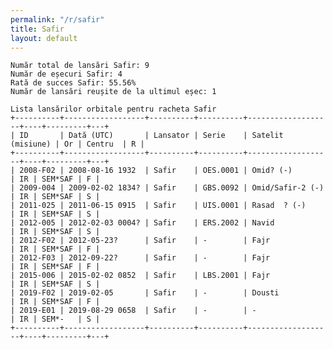 ```yaml
---
permalink: "/r/safir"
title: Safir
layout: default
---
```


    Număr total de lansări Safir: 9
    Număr de eșecuri Safir: 4
    Rată de succes Safir: 55.56%
    Număr de lansări reușite de la ultimul eșec: 1
    
    Lista lansărilor orbitale pentru racheta Safir
    +----------+------------------+----------+----------+-------------------+----+---------+---+
    | ID       | Dată (UTC)       | Lansator | Serie    | Satelit (misiune) | Or | Centru  | R |
    +----------+------------------+----------+----------+-------------------+----+---------+---+
    | 2008-F02 | 2008-08-16 1932  | Safir    | OES.0001 | Omid? (-)         | IR | SEM*SAF | F |
    | 2009-004 | 2009-02-02 1834? | Safir    | GBS.0092 | Omid/Safir-2 (-)  | IR | SEM*SAF | S |
    | 2011-025 | 2011-06-15 0915  | Safir    | UIS.0001 | Rasad  ? (-)      | IR | SEM*SAF | S |
    | 2012-005 | 2012-02-03 0004? | Safir    | ERS.2002 | Navid             | IR | SEM*SAF | S |
    | 2012-F02 | 2012-05-23?      | Safir    | -        | Fajr              | IR | SEM*SAF | F |
    | 2012-F03 | 2012-09-22?      | Safir    | -        | Fajr              | IR | SEM*SAF | F |
    | 2015-006 | 2015-02-02 0852  | Safir    | LBS.2001 | Fajr              | IR | SEM*SAF | S |
    | 2019-F02 | 2019-02-05       | Safir    | -        | Dousti            | IR | SEM*SAF | F |
    | 2019-E01 | 2019-08-29 0658  | Safir    | -        | -                 | IR | SEM*-   | S |
    +----------+------------------+----------+----------+-------------------+----+---------+---+
    

